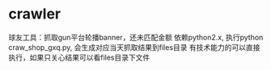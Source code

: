 # crawler
  球友工具：抓取gun平台轮播banner，还未匹配金额
  依赖python2.x, 执行python craw_shop_gxq.py, 会生成对应当天抓取结果到files目录
  有技术能力的可以直接执行，如果只关心结果可以看files目录下文件
